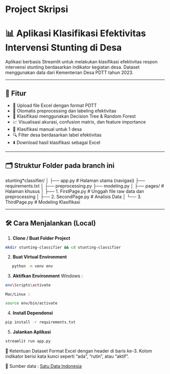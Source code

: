 # Project Skripsi

# 📊 Aplikasi Klasifikasi Efektivitas Intervensi Stunting di Desa

Aplikasi berbasis Streamlit untuk melakukan klasifikasi efektivitas respon intervensi stunting berdasarkan indikator kegiatan desa. Dataset menggunakan data dari Kementerian Desa PDTT tahun 2023.

---

## 🎯 Fitur

- 📁 Upload file Excel dengan format PDTT
- 🔄 Otomatis preprocessing dan labeling efektivitas
- 🌳 Klasifikasi menggunakan Decision Tree & Random Forest
- 📈 Visualisasi akurasi, confusion matrix, dan feature importance
- 🧠 Klasifikasi manual untuk 1 desa
- 🔍 Filter desa berdasarkan label efektivitas
- ⬇️ Download hasil klasifikasi sebagai Excel

---

## 🗂️ Struktur Folder pada branch ini

stunting\*classifier/
│
├── app.py # Halaman utama (navigasi)
├── requirements.txt
│
├── preprocessing.py
├── modeling.py
│
├── pages/ # Halaman khusus
│ ├── 1. FirstPage.py # Unggah file raw data dan preprocessing
│ ├── 2. SecondPage.py # Analisis Data
│ └── 3. ThirdPage.py # Modeling Klasifikasi

---

## 🛠️ Cara Menjalankan (Local)

1. **Clone / Buat Folder Project**

```bash
mkdir stunting-classifier && cd stunting-classifier
```

2. **Buat Virtual Environment**

```bash
   python -m venv env
```

3. **Aktifkan Environment**
   Windows :

```bash
env\Scripts\activate
```

    Mac/Linux :

```bash
source env/bin/activate
```

4. **Install Dependensi**

```bash
pip install -r requirements.txt
```

5. **Jalankan Aplikasi**

```bash
streamlit run app.py
```

📌 Ketentuan Dataset
Format Excel dengan header di baris ke-3.
Kolom indikator berisi kata kunci seperti “ada”, “rutin”, atau “aktif”.

📝 Sumber data : [Satu Data Indonesia](https://data.go.id/dataset/dataset/jumlah-penerima-layanan-pencegahan-stunting-tahun-2023)
